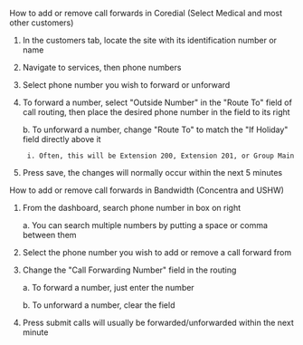 How to add or remove call forwards in Coredial (Select Medical and most other customers)
1. In the customers tab, locate the site with its identification number or name
2. Navigate to services, then phone numbers
3. Select phone number you wish to forward or unforward
4. To forward a number, select "Outside Number" in the "Route To" field of call routing, then place the desired phone number in the field to its right

	b. To unforward a number, change "Route To" to match the "If Holiday" field directly above it

	    i. Often, this will be Extension 200, Extension 201, or Group Main
5. Press save, the changes will normally occur within the next 5 minutes

How to add or remove call forwards in Bandwidth (Concentra and USHW)
1. From the dashboard, search phone number in box on right
   
	a. You can search multiple numbers by putting a space or comma between them
2. Select the phone number you wish to add or remove a call forward from
3. Change the "Call Forwarding Number" field in the routing
   
	a. To forward a number, just enter the number

	b. To unforward a number, clear the field

4. Press submit calls will usually be forwarded/unforwarded within the next minute


<!--- This is an internal document I created to provide my coworkers a step by step guide in adding and removing call forwards for various clients --->
